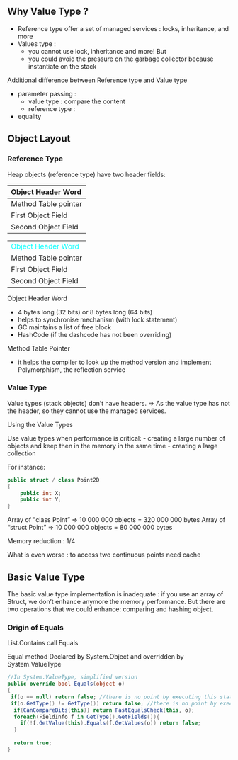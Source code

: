 ## Why Value Type ?

 * Reference type offer a set of managed services : locks, inheritance, and more
 * Values type : 
 	* you cannot use lock, inheritance and more! But 
  	* you could avoid the pressure on the garbage collector because instantiate on the stack

Additional difference between Reference type and Value type
* parameter passing :
	* value type : compare the content
	* reference type : 
* equality 


## Object Layout

### Reference Type

Heap objects (reference type) have two header fields:


| Object Header Word     |
|:-----------------------|
| Method Table pointer   |
| First Object Field     |
| Second Object Field    |


<table>
  <tr><td style="color:#00FFFF">Object Header Word </td></tr>
  <tr><td>Method Table pointer</td></tr>
  <tr><td>First Object Field</td></tr>
  <tr><td>Second Object Field</td></tr>
</table>  

Object Header Word
- 4 bytes long (32 bits) or 8 bytes long (64 bits)
- helps to synchronise mechanism (with lock statement) 
- GC maintains a list of free block 
- HashCode (if the dashcode has not been overriding) 

Method Table Pointer
- it helps the compiler to look up the method version and implement Polymorphism, the reflection service 


### Value Type

Value types (stack objects) don’t have headers. 
=> As the value type has not the header, so they cannot use the managed services.


Using the Value Types

Use value types when performance is critical:
	- creating a large number of objects and keep then in the memory in the same time
	- creating a large collection


For instance:

```cs
public struct / class Point2D
{
	public int X;
	public int Y;
}
```

Array of "class Point” => 10 000 000 objects = 320 000 000 bytes
Array of “struct Point” => 10 000 000 objects = 80 000 000 bytes

Memory reduction : 1/4 







What is even worse : to access two continuous points need cache


## Basic Value Type

The basic value type implementation is inadequate : if you use an array of Struct, we don’t enhance anymore the memory performance. But there are two operations that we could enhance: comparing and hashing object.

### Origin of Equals

List<T>.Contains call Equals

Equal method
Declared by System.Object and overridden by System.ValueType

```cs
//In System.ValueType, simplified version
public override bool Equals(object o)
{
 if(o == null) return false; //there is no point by executing this statement
 if(o.GetType() != GetType()) return false; //there is no point by executing this statement
  if(CanCompareBits(this)) return FastEqualsCheck(this, o);
  foreach(FieldInfo f in GetType().GetFields()){
    if(!f.GetValue(this).Equals(f.GetValues(o)) return false;
  }
    
  return true;
}
```

